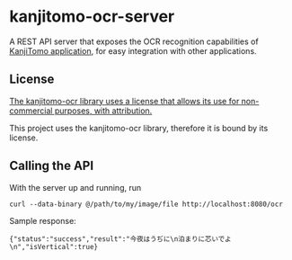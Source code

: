 # kanjitomo-ocr-server

A REST API server that exposes the OCR recognition capabilities of [KanjiTomo application](https://github.com/sakarika/kanjitomo-ocr), for easy integration with other applications.

## License

[The kanjitomo-ocr library uses a license that allows its use for non-commercial purposes, with attribution.](https://github.com/sakarika/kanjitomo-ocr/blob/master/LICENSE.txt)

This project uses the kanjitomo-ocr library, therefore it is bound by its license.

## Calling the API

With the server up and running, run

    curl --data-binary @/path/to/my/image/file http://localhost:8080/ocr

Sample response:

    {"status":"success","result":"今夜はうぢに\n泊まりに芯いでよ\n","isVertical":true}
